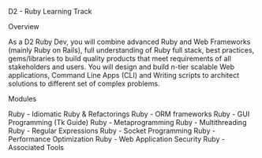 D2 - Ruby Learning Track

Overview

As a D2 Ruby Dev, you will combine advanced Ruby and Web Frameworks (mainly Ruby on Rails), full understanding of Ruby full stack, best practices, gems/libraries to build quality products that meet requirements of all stakeholders and users. You will design and build n-tier scalable Web applications, Command Line Apps (CLI) and Writing scripts to architect solutions to different set of complex problems.

Modules

Ruby - Idiomatic Ruby & Refactorings
Ruby - ORM frameworks
Ruby - GUI Programming (Tk Guide)
Ruby - Metaprogramming
Ruby - Multithreading
Ruby - Regular Expressions
Ruby - Socket Programming
Ruby - Performance Optimization
Ruby - Web Application Security 
Ruby - Associated Tools

